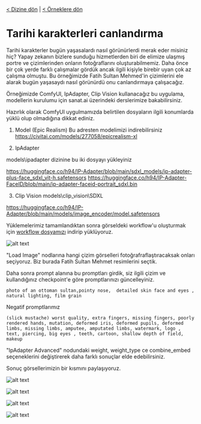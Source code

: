 <a href="/">< Dizine dön</a> | <a href="/ornekler">< Örneklere dön</a>

# Tarihi karakterleri canlandırma

Tarihi karakterler bugün yaşasalardı nasıl görünürlerdi merak eder misiniz hiç? Yapay zekanın bizlere sunduğu hizmetlerden biri de elimize ulaşmış portre ve çizimlerinden onların fotoğraflarını oluşturabilmemiz. Daha önce bir çok yerde farklı çalışmalar gördük ancak ilgili kişiyle birebir uyan çok az çalışma olmuştu. Bu örneğimizde Fatih Sultan Mehmed'in çizimlerini ele alarak bugün yaşasaydı nasıl görünürdü onu canlandırmaya çalışacağız. 

Örneğimizde ComfyUI, IpAdapter, Clip Vision kullanacağız bu uygulama, modellerin kurulumu için sanat.ai üzerindeki derslerimize bakabilirsiniz.

Hazırlık olarak ComfyUI uygulmamızda belirtilen dosyaların ilgili konumlarda yüklü olup olmadığına dikkat ediniz.

1) Model (Epic Realism) 
Bu adresten modelimizi indirebilirsiniz https://civitai.com/models/277058/epicrealism-xl 

2) IpAdapter

models\ipadapter dizinine bu iki dosyayı yükleyiniz

https://huggingface.co/h94/IP-Adapter/blob/main/sdxl_models/ip-adapter-plus-face_sdxl_vit-h.safetensors
https://huggingface.co/h94/IP-Adapter-FaceID/blob/main/ip-adapter-faceid-portrait_sdxl.bin

3) Clip Vision
models\clip_vision\SDXL

https://huggingface.co/h94/IP-Adapter/blob/main/models/image_encoder/model.safetensors

Yüklemelerimiz tamamlandıktan sonra görseldeki workflow'u oluşturmak için [workflow dosyamızı](../gorseller/workflow/fatih-ip-adapter.json) indirip yüklüyoruz.

![alt text](../gorseller/ipadapter-1.png)

"Load Image" nodlarına hangi çizim görselleri fotoğrafraflaştıracaksak onları seçiyoruz. Biz burada Fatih Sultan Mehmet resimlerini seçtik.

Daha sonra prompt alanına bu promptları girdik, siz ilgili çizim ve kullandığınız checkpoint'e göre promptlarınızı güncelleyiniz.

`photo of an ottoman sultan,pointy nose,  detailed skin face and eyes , natural lighting, film grain`

Negatif promptlarımız

`(slick mustache) worst quality, extra fingers, missing fingers, poorly rendered hands, mutation, deformed iris, deformed pupils, deformed limbs, missing limbs, amputee, amputated limbs, watermark, logo , text, piercing, big eyes , teeth, cartoon, shallow depth of field, makeup`

"IpAdapter Advanced" nodundaki weight, weight_type ce combine_embed seçeneklerini değiştirerek daha farklı sonuçlar elde edebilirsiniz.

Sonuç görsellerimizin bir kısmını paylaşıyoruz. 

![alt text](../gorseller/ipadapter-sonuc-1.png) 

![alt text](../gorseller/ipadapter-sonuc-3.png)

![alt text](../gorseller/ipadapter-sonuc-4.png) 
 
![alt text](../gorseller/ipdapter-sonuc-2.png)


